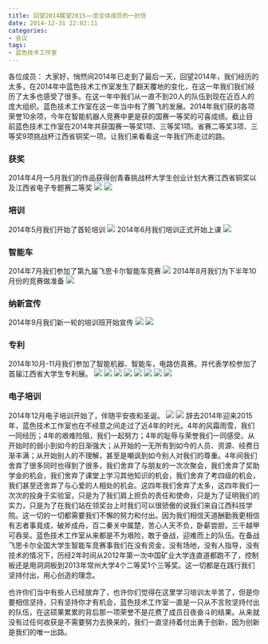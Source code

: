```yaml
---
title: 回望2014展望2015——至全体成员的一封信
date: 2014-12-31 22:02:11
categories:
- 会议
tags: 
- 蓝色技术工作室
---
```

各位成员：
	大家好，悄然间2014年已走到了最后一天，回望2014年，我们经历的太多，在2014年中蓝色技术工作室发生了翻天覆地的变化，在这一年我们我们经历了太多也感受了很多。在这一年中我们从一直不到20人的队伍到现在近百人的庞大组织。蓝色技术工作室在这一年当中有了腾飞的发展。2014年我们获的各项荣誉10余项，今年在智能机器人竞赛中更是获的国赛一等奖的可喜成绩。截止目前蓝色技术工作室在2014年共获国赛一等奖1项、三等奖1项。省赛二等奖3项、三等奖9项挑战杯江西省铜奖一项。让我们来看看这一年我们所走过的路。
<!-- more -->
### 获奖
2014年4月—5月我们的作品获得创青春挑战杯大学生创业计划大赛江西省铜奖以及江西省电子专题赛二等奖
![](http://bst.lansejishu.com/%E5%9B%9E%E6%9C%9B2014%E5%B1%95%E6%9C%9B2015%E2%80%94%E2%80%94%E8%87%B3%E5%85%A8%E4%BD%93%E6%88%90%E5%91%98%E7%9A%84%E4%B8%80%E5%B0%81%E4%BF%A11.jpeg)
![](http://bst.lansejishu.com/%E5%9B%9E%E6%9C%9B2014%E5%B1%95%E6%9C%9B2015%E2%80%94%E2%80%94%E8%87%B3%E5%85%A8%E4%BD%93%E6%88%90%E5%91%98%E7%9A%84%E4%B8%80%E5%B0%81%E4%BF%A12.jpeg)
### 培训
2014年5月我们开始了首轮培训
![](http://bst.lansejishu.com/%E5%9B%9E%E6%9C%9B2014%E5%B1%95%E6%9C%9B2015%E2%80%94%E2%80%94%E8%87%B3%E5%85%A8%E4%BD%93%E6%88%90%E5%91%98%E7%9A%84%E4%B8%80%E5%B0%81%E4%BF%A13.png)
2014年6月我们培训正式开始上课
![](http://bst.lansejishu.com/%E5%9B%9E%E6%9C%9B2014%E5%B1%95%E6%9C%9B2015%E2%80%94%E2%80%94%E8%87%B3%E5%85%A8%E4%BD%93%E6%88%90%E5%91%98%E7%9A%84%E4%B8%80%E5%B0%81%E4%BF%A14.jpeg)
### 智能车
2014年7月我们参加了第九届飞思卡尔智能车竞赛
![](http://bst.lansejishu.com/%E5%9B%9E%E6%9C%9B2014%E5%B1%95%E6%9C%9B2015%E2%80%94%E2%80%94%E8%87%B3%E5%85%A8%E4%BD%93%E6%88%90%E5%91%98%E7%9A%84%E4%B8%80%E5%B0%81%E4%BF%A15.jpeg)
2014年8月我们为下半年10月份的竞赛做准备
![](http://bst.lansejishu.com/%E5%9B%9E%E6%9C%9B2014%E5%B1%95%E6%9C%9B2015%E2%80%94%E2%80%94%E8%87%B3%E5%85%A8%E4%BD%93%E6%88%90%E5%91%98%E7%9A%84%E4%B8%80%E5%B0%81%E4%BF%A16.jpeg)
### 纳新宣传
2014年9月我们新一轮的培训班开始宣传
![](http://bst.lansejishu.com/%E5%9B%9E%E6%9C%9B2014%E5%B1%95%E6%9C%9B2015%E2%80%94%E2%80%94%E8%87%B3%E5%85%A8%E4%BD%93%E6%88%90%E5%91%98%E7%9A%84%E4%B8%80%E5%B0%81%E4%BF%A17.jpeg)
![](http://bst.lansejishu.com/%E5%9B%9E%E6%9C%9B2014%E5%B1%95%E6%9C%9B2015%E2%80%94%E2%80%94%E8%87%B3%E5%85%A8%E4%BD%93%E6%88%90%E5%91%98%E7%9A%84%E4%B8%80%E5%B0%81%E4%BF%A18.jpeg)
### 专利
2014年10月-11月我们参加了智能机器、智能车，电路仿真赛。并代表学校参加了首届江西省大学生专利展。
![](http://bst.lansejishu.com/%E5%9B%9E%E6%9C%9B2014%E5%B1%95%E6%9C%9B2015%E2%80%94%E2%80%94%E8%87%B3%E5%85%A8%E4%BD%93%E6%88%90%E5%91%98%E7%9A%84%E4%B8%80%E5%B0%81%E4%BF%A19.jpeg)
![](http://bst.lansejishu.com/%E5%9B%9E%E6%9C%9B2014%E5%B1%95%E6%9C%9B2015%E2%80%94%E2%80%94%E8%87%B3%E5%85%A8%E4%BD%93%E6%88%90%E5%91%98%E7%9A%84%E4%B8%80%E5%B0%81%E4%BF%A110.jpeg)
![](http://bst.lansejishu.com/%E5%9B%9E%E6%9C%9B2014%E5%B1%95%E6%9C%9B2015%E2%80%94%E2%80%94%E8%87%B3%E5%85%A8%E4%BD%93%E6%88%90%E5%91%98%E7%9A%84%E4%B8%80%E5%B0%81%E4%BF%A111.png)
![](http://bst.lansejishu.com/%E5%9B%9E%E6%9C%9B2014%E5%B1%95%E6%9C%9B2015%E2%80%94%E2%80%94%E8%87%B3%E5%85%A8%E4%BD%93%E6%88%90%E5%91%98%E7%9A%84%E4%B8%80%E5%B0%81%E4%BF%A112.png)
![](http://bst.lansejishu.com/%E5%9B%9E%E6%9C%9B2014%E5%B1%95%E6%9C%9B2015%E2%80%94%E2%80%94%E8%87%B3%E5%85%A8%E4%BD%93%E6%88%90%E5%91%98%E7%9A%84%E4%B8%80%E5%B0%81%E4%BF%A113.png)
![](http://bst.lansejishu.com/%E5%9B%9E%E6%9C%9B2014%E5%B1%95%E6%9C%9B2015%E2%80%94%E2%80%94%E8%87%B3%E5%85%A8%E4%BD%93%E6%88%90%E5%91%98%E7%9A%84%E4%B8%80%E5%B0%81%E4%BF%A114.png)
![](http://bst.lansejishu.com/%E5%9B%9E%E6%9C%9B2014%E5%B1%95%E6%9C%9B2015%E2%80%94%E2%80%94%E8%87%B3%E5%85%A8%E4%BD%93%E6%88%90%E5%91%98%E7%9A%84%E4%B8%80%E5%B0%81%E4%BF%A115.png)
![](http://bst.lansejishu.com/%E5%9B%9E%E6%9C%9B2014%E5%B1%95%E6%9C%9B2015%E2%80%94%E2%80%94%E8%87%B3%E5%85%A8%E4%BD%93%E6%88%90%E5%91%98%E7%9A%84%E4%B8%80%E5%B0%81%E4%BF%A116.png)
### 电子培训
2014年12月电子培训开始了，伴随平安夜和圣诞。
![](http://bst.lansejishu.com/%E5%9B%9E%E6%9C%9B2014%E5%B1%95%E6%9C%9B2015%E2%80%94%E2%80%94%E8%87%B3%E5%85%A8%E4%BD%93%E6%88%90%E5%91%98%E7%9A%84%E4%B8%80%E5%B0%81%E4%BF%A117.jpeg)
![](http://bst.lansejishu.com/%E5%9B%9E%E6%9C%9B2014%E5%B1%95%E6%9C%9B2015%E2%80%94%E2%80%94%E8%87%B3%E5%85%A8%E4%BD%93%E6%88%90%E5%91%98%E7%9A%84%E4%B8%80%E5%B0%81%E4%BF%A118.jpeg)
辞去2014年迎来2015年，蓝色技术工作室也在不经意之间走过了近4年的时光。4年的风霜雨雪，我们一同经历；4年的艰难险阻，我们一起努力；4年的耻辱与荣誉我们一同感受。从开始时的弱小到如今的日渐强大；从开始的一无所有到如今的人员、资源、经费日渐丰满；从开始别人的不理解，甚至是嘲讽到如今别人对我们的尊重。4年间我们舍弃了很多同时也得到了很多，我们舍弃了与朋友的一次次聚会，我们舍弃了奖助学金的机会，我们舍弃了课堂上学习其他知识的机会，我们舍弃了考四级的机会，我们甚至还舍弃了与心爱的人相处的机会。这四年我们舍弃了太多，这四年我们一次次的投身于实验室，只是为了我们肩上担负的责任和使命，只是为了证明我们的实力，只是为了在我们站在领奖台上时我们可以很骄傲的说我们来自江西科技学院。这一切的一切都需要我们不懈的努力和付出。因为我们相信天道酬勤我更相信有志者事竟成，破斧成舟，百二秦关中属楚，苦心人天不负，卧薪尝胆，三千越甲可吞吴。蓝色技术工作室从来都是不为艰险，敢于奋战，迎难而上的队伍。在备战飞思卡尔全国大学生智能车竞赛事我们在没有资金，没有场地，没有人指导，没有技术的情况下，历经2年时间从2012年第一次中国矿业大学连直道都跑不了，控制板还是用洞洞板到2013年常州大学4个二等奖1个三等奖。这一切都是在践行我们坚持付出，用心创造的理念。

也许你们当中有些人已经放弃了，也许你们觉得在这里学习培训太辛苦了，但是你要相信坚持，只有坚持你才有机会，蓝色技术工作室一直是一只从不言败坚持付出的队伍，在这硕果累累的背后那一项荣誉不是花费了成员日夜奋斗的结果。从来就没有过任何收获是不需要努力去换来的，我们一直坚持着付出勇于创新，因为创新是我们的唯一出路。

